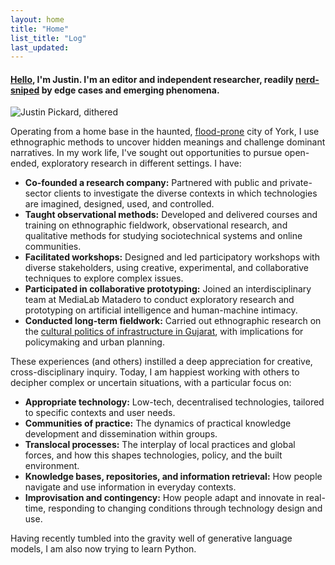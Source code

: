 ```yaml
---  
layout: home
title: "Home"
list_title: "Log"
last_updated:
---  
```


#### [Hello](hello.md), I'm Justin. I'm an editor and independent researcher, readily <a href="https://en.wiktionary.org/wiki/nerd-snipe">nerd-sniped</a> by edge cases and emerging phenomena.

![Justin Pickard, dithered](http://files.justinpickard.net/images/pages/pickard-dithered.png)

Operating from a home base in the haunted, <a href="https://www.theguardian.com/commentisfree/2021/jan/25/bringing-my-family-back-to-the-uk-was-a-bad-decision-but-home-has-its-comforts">flood-prone</a> city of York, I use ethnographic methods to uncover hidden meanings and challenge dominant narratives. In my work life, I've sought out opportunities to pursue open-ended, exploratory research in different settings. I have:

- **Co-founded a research company:** Partnered with public and private-sector clients to investigate the diverse contexts in which technologies are imagined, designed, used, and controlled. 
- **Taught observational methods:** Developed and delivered courses and training on ethnographic fieldwork, observational research, and qualitative methods for studying sociotechnical systems and online communities.
- **Facilitated workshops:** Designed and led participatory workshops with diverse stakeholders, using creative, experimental, and collaborative techniques to explore complex issues.
- **Participated in collaborative prototyping:** Joined an interdisciplinary team at MediaLab Matadero to conduct exploratory research and prototyping on artificial intelligence and human-machine intimacy. 
- **Conducted long-term fieldwork:** Carried out ethnographic research on the [cultural politics of infrastructure in Gujarat](phd.md), with implications for policymaking and urban planning.

These experiences (and others) instilled a deep appreciation for creative, cross-disciplinary inquiry. Today, I am happiest working with others to decipher complex or uncertain situations, with a particular focus on:

- **Appropriate technology:** Low-tech, decentralised technologies, tailored to specific contexts and user needs.
- **Communities of practice:** The dynamics of practical knowledge development and dissemination within groups.
- **Translocal processes:** The interplay of local practices and global forces, and how this shapes technologies, policy, and the built environment.
- **Knowledge bases, repositories, and information retrieval:** How people navigate and use information in everyday contexts.
- **Improvisation and contingency:** How people adapt and innovate in real-time, responding to changing conditions through technology design and use.

Having recently tumbled into the gravity well of generative language models, I am also now trying to learn Python.